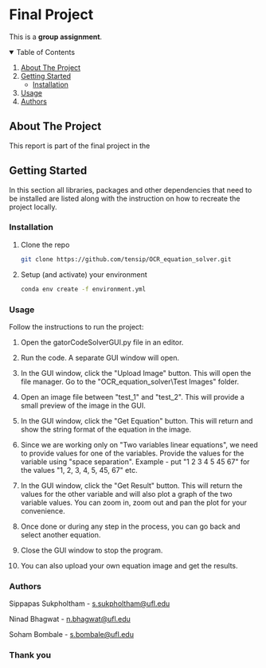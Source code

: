 # Final Project

This is a **group assignment**.

<!-- TABLE OF CONTENTS -->
<details open="open">
  <summary>Table of Contents</summary>
  <ol>
    <li>
      <a href="#about-the-project">About The Project</a>
    </li>
    <li>
      <a href="#getting-started">Getting Started</a>
      <ul>
        <li><a href="#installation">Installation</a></li>
      </ul>
    </li>
    <li><a href="#usage">Usage</a></li>
    <li><a href="#authors">Authors</a></li>
  </ol>
</details>

<!-- ABOUT THE PROJECT -->
## About The Project

This report is part of the final project in the

<!-- GETTING STARTED -->
## Getting Started

In this section all libraries, packages and other dependencies that need to be installed are listed along with the instruction on how to recreate the project locally. 

### Installation

1. Clone the repo
   ```sh
   git clone https://github.com/tensip/OCR_equation_solver.git
   ```
   
2. Setup (and activate) your environment
   ```sh
   conda env create -f environment.yml
   ```

### Usage

Follow the instructions to run the project:

1) Open the gatorCodeSolverGUI.py file in an editor.

2) Run the code. A separate GUI window will open.

3) In the GUI window, click the "Upload Image" button. This will open the file manager. Go to the "OCR_equation_solver\Test Images" folder.

4) Open an image file between "test_1" and "test_2". This will provide a small preview of the image in the GUI.

5) In the GUI window, click the "Get Equation" button. This will return and show the string format of the equation in the image.

6) Since we are working only on "Two variables linear equations", we need to provide values for one of the variables. Provide the values for the variable using "space separation". 
   Example - put "1 2 3 4 5 45 67" for the values "1, 2, 3, 4, 5, 45, 67" etc.
   
7) In the GUI window, click the "Get Result" button. This will return the values for the other variable and will also plot a graph of the two variable values. You can zoom in, zoom out and pan the plot for your convenience.

8) Once done or during any step in the process, you can go back and select another equation.

9) Close the GUI window to stop the program.

10) You can also upload your own equation image and get the results.

### Authors

Sippapas Sukpholtham - s.sukpholtham@ufl.edu

Ninad Bhagwat - n.bhagwat@ufl.edu

Soham Bombale - s.bombale@ufl.edu

### Thank you

